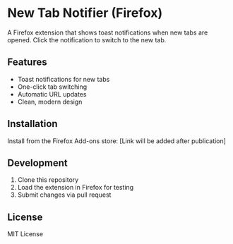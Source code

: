 # New Tab Notifier (Firefox)

A Firefox extension that shows toast notifications when new tabs are opened. Click the notification to switch to the new tab.

## Features
- Toast notifications for new tabs
- One-click tab switching
- Automatic URL updates
- Clean, modern design

## Installation
Install from the Firefox Add-ons store: [Link will be added after publication]

## Development
1. Clone this repository
2. Load the extension in Firefox for testing
3. Submit changes via pull request

## License
MIT License